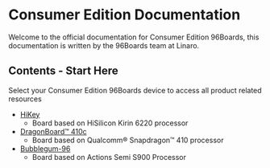 # Consumer Edition Documentation

Welcome to the official documentation for Consumer Edition 96Boards, this documentation is written by the 96Boards team at Linaro.

## Contents - Start Here

Select your Consumer Edition 96Boards device to access all product related resources

- [HiKey](HiKey/README.md)
   - Board based on HiSilicon Kirin 6220 processor
- [DragonBoard™ 410c](Dragonboard-410c/README.md)
   - Board based on Qualcomm® Snapdragon™ 410 processor
- [Bubblegum-96](Bubblegum-96/README.md)
   - Board based on Actions Semi S900 Processor
